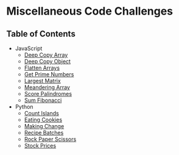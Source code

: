 # Miscellaneous Code Challenges

## Table of Contents

- JavaScript
  - [Deep Copy Array](deep-copy-array)
  - [Deep Copy Object](deep-copy-object)
  - [Flatten Arrays](flatten-arrays)
  - [Get Prime Numbers](get-prime-numbers)
  - [Largest Matrix](largest-matrix)
  - [Meandering Array](meandering-array)
  - [Score Palindromes](score-palindromes)
  - [Sum Fibonacci](sum-fibonacci)
- Python
  - [Count Islands](count-islands)
  - [Eating Cookies](eating-cookies)
  - [Making Change](making-change)
  - [Recipe Batches](recipe-batches)
  - [Rock Paper Scissors](rock-paper-scissors)
  - [Stock Prices](stock-prices)
